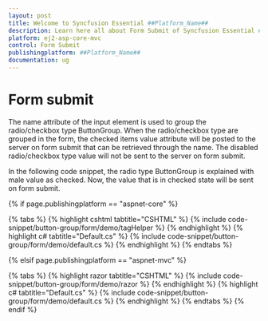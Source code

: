 ```yaml
---
layout: post
title: Welcome to Syncfusion Essential ##Platform_Name##
description: Learn here all about Form Submit of Syncfusion Essential ##Platform_Name## widgets based on HTML5 and jQuery.
platform: ej2-asp-core-mvc
control: Form Submit
publishingplatform: ##Platform_Name##
documentation: ug
---
```



# Form submit

The name attribute of the input element is used to group the radio/checkbox type ButtonGroup. When the radio/checkbox type are grouped
in the form, the checked items value attribute will be posted to the server on form submit that can be retrieved through the name. The disabled
radio/checkbox type value will not be sent to the server on form submit.

In the following code snippet, the radio type ButtonGroup is explained with male value as checked.
Now, the value that is in checked state will be sent on form submit.

{% if page.publishingplatform == "aspnet-core" %}

{% tabs %}
{% highlight cshtml tabtitle="CSHTML" %}
{% include code-snippet/button-group/form/demo/tagHelper %}
{% endhighlight %}
{% highlight c# tabtitle="Default.cs" %}
{% include code-snippet/button-group/form/demo/default.cs %}
{% endhighlight %}
{% endtabs %}

{% elsif page.publishingplatform == "aspnet-mvc" %}

{% tabs %}
{% highlight razor tabtitle="CSHTML" %}
{% include code-snippet/button-group/form/demo/razor %}
{% endhighlight %}
{% highlight c# tabtitle="Default.cs" %}
{% include code-snippet/button-group/form/demo/default.cs %}
{% endhighlight %}
{% endtabs %}
{% endif %}


